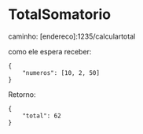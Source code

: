 # TotalSomatorio

caminho:
	[endereco]:1235/calculartotal

como ele espera receber:
```
{
	"numeros": [10, 2, 50]
}
```

Retorno:
```
{
    "total": 62
}
```
